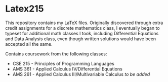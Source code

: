 # Latex215
This repository contains my LaTeX files.  Originally discovered through extra credit assignments for a discrete mathematics class, I eventually began to typeset for additional math classes I took, including Differential Equations and Data Analysis class, even though written solutions would have been accepted all the same.

Contains coursework from the following classes:
* CSE 215 - Principles of Programming Languages
* AMS 361 - Applied Calculus IV/Differential Equations
* AMS 261 - Applied Calculus III/Multivariable Calculus *to be added*
